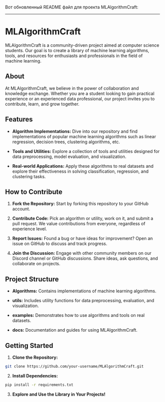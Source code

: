 Вот обновленный README файл для проекта MLAlgorithmCraft:

---

# MLAlgorithmCraft

MLAlgorithmCraft is a community-driven project aimed at computer science students. Our goal is to create a library of machine learning algorithms, tools, and resources for enthusiasts and professionals in the field of machine learning.

## About

At MLAlgorithmCraft, we believe in the power of collaboration and knowledge exchange. Whether you are a student looking to gain practical experience or an experienced data professional, our project invites you to contribute, learn, and grow together.

## Features

- **Algorithm Implementations:** Dive into our repository and find implementations of popular machine learning algorithms such as linear regression, decision trees, clustering algorithms, etc.
  
- **Tools and Utilities:** Explore a collection of tools and utilities designed for data preprocessing, model evaluation, and visualization.

- **Real-world Applications:** Apply these algorithms to real datasets and explore their effectiveness in solving classification, regression, and clustering tasks.

## How to Contribute

1. **Fork the Repository:** Start by forking this repository to your GitHub account.
   
2. **Contribute Code:** Pick an algorithm or utility, work on it, and submit a pull request. We value contributions from everyone, regardless of experience level.

3. **Report Issues:** Found a bug or have ideas for improvement? Open an issue on GitHub to discuss and track progress.

4. **Join the Discussion:** Engage with other community members on our Discord channel or GitHub discussions. Share ideas, ask questions, and collaborate on projects.

## Project Structure

- **Algorithms:** Contains implementations of machine learning algorithms.
  
- **utils:** Includes utility functions for data preprocessing, evaluation, and visualization.
  
- **examples:** Demonstrates how to use algorithms and tools on real datasets.
  
- **docs:** Documentation and guides for using MLAlgorithmCraft.

## Getting Started

1. **Clone the Repository:**

```bash
git clone https://github.com/your-username/MLAlgorithmCraft.git
```

2. **Install Dependencies:**

```bash
pip install -r requirements.txt
```

3. **Explore and Use the Library in Your Projects!**



